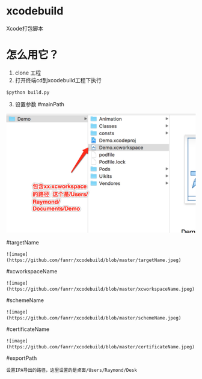 # xcodebuild
Xcode打包脚本


# 怎么用它？
1. clone 工程
2. 打开终端cd到xcodebuild工程下执行
```shell
$python build.py
```
3. 设置参数
  #mainPath

  ![image](https://github.com/fanrr/xcodebuild/blob/master/mainPath.jpeg)

  #targetName

    ![image](https://github.com/fanrr/xcodebuild/blob/master/targetName.jpeg)

  #xcworkspaceName

    ![image](https://github.com/fanrr/xcodebuild/blob/master/xcworkspaceName.jpeg)

  #schemeName    

    ![image](https://github.com/fanrr/xcodebuild/blob/master/schemeName.jpeg)

  #certificateName

    ![image](https://github.com/fanrr/xcodebuild/blob/master/certificateName.jpeg)

  #exportPath

    设置IPA导出的路径，这里设置的是桌面/Users/Raymond/Desk
